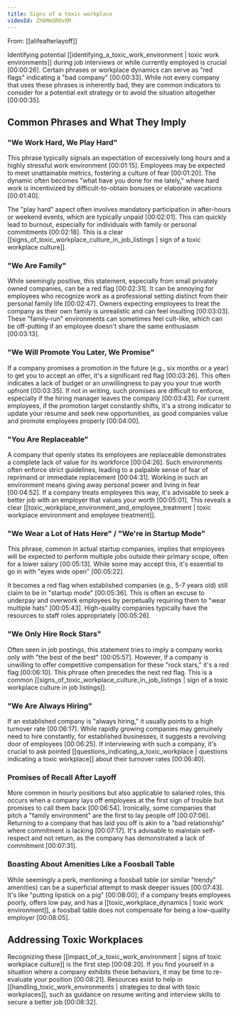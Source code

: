 ```yaml
---
title: Signs of a toxic workplace
videoId: Zh6MeGROvXM
---
```


From: [[alifeafterlayoff]] <br/> 

Identifying potential [[identifying_a_toxic_work_environment | toxic work environments]] during job interviews or while currently employed is crucial <a class="yt-timestamp" data-t="00:00:26">[00:00:26]</a>. Certain phrases or workplace dynamics can serve as "red flags" indicating a "bad company" <a class="yt-timestamp" data-t="00:00:33">[00:00:33]</a>. While not every company that uses these phrases is inherently bad, they are common indicators to consider for a potential exit strategy or to avoid the situation altogether <a class="yt-timestamp" data-t="00:00:35">[00:00:35]</a>.

## Common Phrases and What They Imply

### "We Work Hard, We Play Hard"
This phrase typically signals an expectation of excessively long hours and a highly stressful work environment <a class="yt-timestamp" data-t="00:01:15">[00:01:15]</a>. Employees may be expected to meet unattainable metrics, fostering a culture of fear <a class="yt-timestamp" data-t="00:01:20">[00:01:20]</a>. The dynamic often becomes "what have you done for me lately," where hard work is incentivized by difficult-to-obtain bonuses or elaborate vacations <a class="yt-timestamp" data-t="00:01:40">[00:01:40]</a>.

The "play hard" aspect often involves mandatory participation in after-hours or weekend events, which are typically unpaid <a class="yt-timestamp" data-t="00:02:01">[00:02:01]</a>. This can quickly lead to burnout, especially for individuals with family or personal commitments <a class="yt-timestamp" data-t="00:02:18">[00:02:18]</a>. This is a clear [[signs_of_toxic_workplace_culture_in_job_listings | sign of a toxic workplace culture]].

### "We Are Family"
While seemingly positive, this statement, especially from small privately owned companies, can be a red flag <a class="yt-timestamp" data-t="00:02:31">[00:02:31]</a>. It can be annoying for employees who recognize work as a professional setting distinct from their personal family life <a class="yt-timestamp" data-t="00:02:47">[00:02:47]</a>. Owners expecting employees to treat the company as their own family is unrealistic and can feel insulting <a class="yt-timestamp" data-t="00:03:03">[00:03:03]</a>. These "family-run" environments can sometimes feel cult-like, which can be off-putting if an employee doesn't share the same enthusiasm <a class="yt-timestamp" data-t="00:03:13">[00:03:13]</a>.

### "We Will Promote You Later, We Promise"
If a company promises a promotion in the future (e.g., six months or a year) to get you to accept an offer, it's a significant red flag <a class="yt-timestamp" data-t="00:03:26">[00:03:26]</a>. This often indicates a lack of budget or an unwillingness to pay you your true worth upfront <a class="yt-timestamp" data-t="00:03:35">[00:03:35]</a>. If not in writing, such promises are difficult to enforce, especially if the hiring manager leaves the company <a class="yt-timestamp" data-t="00:03:43">[00:03:43]</a>. For current employees, if the promotion target constantly shifts, it's a strong indicator to update your resume and seek new opportunities, as good companies value and promote employees properly <a class="yt-timestamp" data-t="00:04:00">[00:04:00]</a>.

### "You Are Replaceable"
A company that openly states its employees are replaceable demonstrates a complete lack of value for its workforce <a class="yt-timestamp" data-t="00:04:26">[00:04:26]</a>. Such environments often enforce strict guidelines, leading to a palpable sense of fear of reprimand or immediate replacement <a class="yt-timestamp" data-t="00:04:31">[00:04:31]</a>. Working in such an environment means giving away personal power and living in fear <a class="yt-timestamp" data-t="00:04:52">[00:04:52]</a>. If a company treats employees this way, it's advisable to seek a better job with an employer that values your worth <a class="yt-timestamp" data-t="00:05:01">[00:05:01]</a>. This reveals a clear [[toxic_workplace_environment_and_employee_treatment | toxic workplace environment and employee treatment]].

### "We Wear a Lot of Hats Here" / "We're in Startup Mode"
This phrase, common in actual startup companies, implies that employees will be expected to perform multiple jobs outside their primary scope, often for a lower salary <a class="yt-timestamp" data-t="00:05:13">[00:05:13]</a>. While some may accept this, it's essential to go in with "eyes wide open" <a class="yt-timestamp" data-t="00:05:22">[00:05:22]</a>.

It becomes a red flag when established companies (e.g., 5-7 years old) still claim to be in "startup mode" <a class="yt-timestamp" data-t="00:05:36">[00:05:36]</a>. This is often an excuse to underpay and overwork employees by perpetually requiring them to "wear multiple hats" <a class="yt-timestamp" data-t="00:05:43">[00:05:43]</a>. High-quality companies typically have the resources to staff roles appropriately <a class="yt-timestamp" data-t="00:05:26">[00:05:26]</a>.

### "We Only Hire Rock Stars"
Often seen in job postings, this statement tries to imply a company works only with "the best of the best" <a class="yt-timestamp" data-t="00:05:57">[00:05:57]</a>. However, if a company is unwilling to offer competitive compensation for these "rock stars," it's a red flag <a class="yt-timestamp" data-t="00:06:10">[00:06:10]</a>. This phrase often precedes the next red flag. This is a common [[signs_of_toxic_workplace_culture_in_job_listings | sign of a toxic workplace culture in job listings]].

### "We Are Always Hiring"
If an established company is "always hiring," it usually points to a high turnover rate <a class="yt-timestamp" data-t="00:06:17">[00:06:17]</a>. While rapidly growing companies may genuinely need to hire constantly, for established businesses, it suggests a revolving door of employees <a class="yt-timestamp" data-t="00:06:25">[00:06:25]</a>. If interviewing with such a company, it's crucial to ask pointed [[questions_indicating_a_toxic_workplace | questions indicating a toxic workplace]] about their turnover rates <a class="yt-timestamp" data-t="00:06:40">[00:06:40]</a>.

### Promises of Recall After Layoff
More common in hourly positions but also applicable to salaried roles, this occurs when a company lays off employees at the first sign of trouble but promises to call them back <a class="yt-timestamp" data-t="00:06:54">[00:06:54]</a>. Ironically, some companies that pitch a "family environment" are the first to lay people off <a class="yt-timestamp" data-t="00:07:06">[00:07:06]</a>. Returning to a company that has laid you off is akin to a "bad relationship" where commitment is lacking <a class="yt-timestamp" data-t="00:07:17">[00:07:17]</a>. It's advisable to maintain self-respect and not return, as the company has demonstrated a lack of commitment <a class="yt-timestamp" data-t="00:07:31">[00:07:31]</a>.

### Boasting About Amenities Like a Foosball Table
While seemingly a perk, mentioning a foosball table (or similar "trendy" amenities) can be a superficial attempt to mask deeper issues <a class="yt-timestamp" data-t="00:07:43">[00:07:43]</a>. It's like "putting lipstick on a pig" <a class="yt-timestamp" data-t="00:08:00">[00:08:00]</a>; if a company treats employees poorly, offers low pay, and has a [[toxic_workplace_dynamics | toxic work environment]], a foosball table does not compensate for being a low-quality employer <a class="yt-timestamp" data-t="00:08:05">[00:08:05]</a>.

## Addressing Toxic Workplaces

Recognizing these [[impact_of_a_toxic_work_environment | signs of toxic workplace culture]] is the first step <a class="yt-timestamp" data-t="00:08:20">[00:08:20]</a>. If you find yourself in a situation where a company exhibits these behaviors, it may be time to re-evaluate your position <a class="yt-timestamp" data-t="00:08:21">[00:08:21]</a>. Resources exist to help in [[handling_toxic_work_environments | strategies to deal with toxic workplaces]], such as guidance on resume writing and interview skills to secure a better job <a class="yt-timestamp" data-t="00:08:32">[00:08:32]</a>.